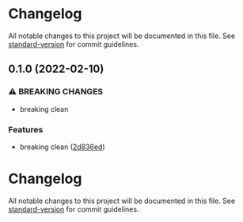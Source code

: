 # Changelog

All notable changes to this project will be documented in this file. See [standard-version](https://github.com/conventional-changelog/standard-version) for commit guidelines.

## 0.1.0 (2022-02-10)


### ⚠ BREAKING CHANGES

* breaking clean

### Features

* breaking clean ([2d836ed](https://github.com/Ruandv/cypressTesting_POC/commit/2d836ed808f2f5d70a792c9d49534e519eed0f27))

# Changelog

All notable changes to this project will be documented in this file. See [standard-version](https://github.com/conventional-changelog/standard-version) for commit guidelines.

